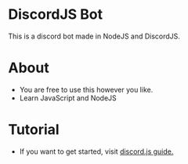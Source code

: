 # DiscordJS Bot
This is a discord bot made in NodeJS and DiscordJS.
# About
- You are free to use this however you like.
- Learn JavaScript and NodeJS
# Tutorial
- If you want to get started, visit [discord.js guide.](https://discordjs.guide/)

